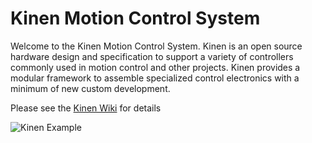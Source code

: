 Kinen Motion Control System
===
Welcome to the Kinen Motion Control System. Kinen is an open source hardware design and specification to support a variety of controllers commonly used in motion control and other projects. Kinen provides a modular framework to assemble specialized control electronics with a minimum of new custom development.

Please see the 
[Kinen Wiki](https://github.com/kinen/kinen/wiki) for details 

![Kinen Example](http://farm9.staticflickr.com/8364/8342113680_4b12eda756_b.jpg)
